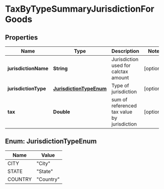 
# TaxByTypeSummaryJurisdictionForGoods

## Properties
Name | Type | Description | Notes
------------ | ------------- | ------------- | -------------
**jurisdictionName** | **String** | Jurisdiction used for calctax amount |  [optional]
**jurisdictionType** | [**JurisdictionTypeEnum**](#JurisdictionTypeEnum) | Type of jurisdiction |  [optional]
**tax** | **Double** | sum of referenced tax value by jurisdiction |  [optional]


<a name="JurisdictionTypeEnum"></a>
## Enum: JurisdictionTypeEnum
Name | Value
---- | -----
CITY | &quot;City&quot;
STATE | &quot;State&quot;
COUNTRY | &quot;Country&quot;




